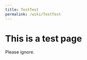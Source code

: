 ```yaml
---
title: TestTest
permalink: /wiki/TestTest
---
```


This is a test page
===================

Please ignore.
